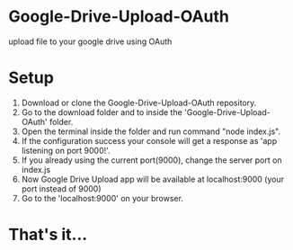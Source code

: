 # Google-Drive-Upload-OAuth
upload file to your google drive using OAuth

# Setup
1. Download or clone the Google-Drive-Upload-OAuth repository. <br>
2. Go to the download folder and to inside the 'Google-Drive-Upload-OAuth' folder. <br>
3. Open the terminal inside the folder and run command "node index.js". <br>
4. If the configuration success your console will get a response as 'app listening on port 9000!'.<br>
5. If you already using the current port(9000), change the server port on index.js<br>
6. Now Google Drive Upload app will be available at localhost:9000 (your port instead of 9000)<br>
7. Go to the 'localhost:9000' on your browser. <br>

# That's it...

